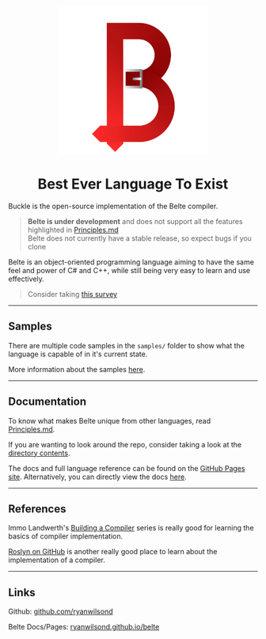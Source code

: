 <p align="center">
<img width="300" src="docs/img/BelteCapital.png" alt="Belte Logo">
</p>

<h1 align="center">Best Ever Language To Exist</h1>

Buckle is the open-source implementation of the Belte compiler.

> **Belte is under development** and does not support all the features highlighted in [Principles.md](docs/Principles.md) \
> Belte does not currently have a stable release, so expect bugs if you clone

Belte is an object-oriented programming language aiming to have the same feel and power of C# and C++, while still being
very easy to learn and use effectively.

> Consider taking [this survey](https://docs.google.com/forms/d/e/1FAIpQLScaRbb9QuBz_vG_iWGaYjdFWREBwGiYyW0C4x37ereF9Fz2tg/viewform?usp=sf_link)

___

## Samples

There are multiple code samples in the `samples/` folder to show what the language is capable of in it's current state.

More information about the samples [here](samples/README.md).

___

## Documentation

To know what makes Belte unique from other languages, read [Principles.md](docs/Principles.md).

If you are wanting to look around the repo, consider taking a look at the [directory contents](DIRECTORY_CONTENTS.md).

The docs and full language reference can be found on the [GitHub Pages site](https://ryanwilsond.github.io/belte/).
Alternatively, you can directly view the docs [here](docs/index.md).

___

## References

Immo Landwerth's [Building a Compiler](https://www.youtube.com/playlist?list=PLRAdsfhKI4OWNOSfS7EUu5GRAVmze1t2y)
series is really good for learning the basics of compiler implementation.

[Roslyn on GitHub](https://github.com/dotnet/roslyn) is another really good place to learn about the implementation of a
compiler.

___

## Links

Github: [github.com/ryanwilsond](https://github.com/ryanwilsond)

Belte Docs/Pages: [ryanwilsond.github.io/belte](https://ryanwilsond.github.io/belte/)
